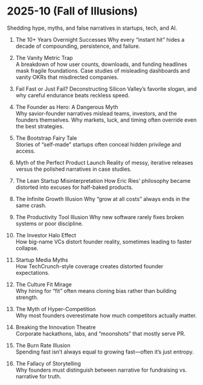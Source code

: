 # 2025-10 (Fall of Illusions)

Shedding hype, myths, and false narratives in startups, tech, and AI.

1. The 10+ Years Overnight Successes
   Why every “instant hit” hides a decade of compounding, persistence, and failure.
2. The Vanity Metric Trap  
   A breakdown of how user counts, downloads, and funding headlines mask fragile foundations. Case studies of misleading dashboards and vanity OKRs that misdirected companies.
3. Fail Fast or Just Fail?
   Deconstructing Silicon Valley’s favorite slogan, and why careful endurance beats reckless speed.
7. The Founder as Hero: A Dangerous Myth  
   Why savior-founder narratives mislead teams, investors, and the founders themselves. Why markets, luck, and timing often override even the best strategies.
9. The Bootstrap Fairy Tale  
   Stories of “self-made” startups often conceal hidden privilege and access.  
10. Myth of the Perfect Product Launch
    Reality of messy, iterative releases versus the polished narratives in case studies.
12. The Lean Startup Misinterpretation
    How Eric Ries’ philosophy became distorted into excuses for half-baked products.
13. The Infinite Growth Illusion
    Why “grow at all costs” always ends in the same crash.
17. The Productivity Tool Illusion
    Why new software rarely fixes broken systems or poor discipline.  

18. The Investor Halo Effect  
    How big-name VCs distort founder reality, sometimes leading to faster collapse.  
19. Startup Media Myths  
    How TechCrunch-style coverage creates distorted founder expectations.  
21. The Culture Fit Mirage  
    Why hiring for “fit” often means cloning bias rather than building strength.
22. The Myth of Hyper-Competition  
    Why most founders overestimate how much competitors actually matter.  
23. Breaking the Innovation Theatre  
    Corporate hackathons, labs, and “moonshots” that mostly serve PR.  
24. The Burn Rate Illusion  
    Spending fast isn’t always equal to growing fast—often it’s just entropy.  
25. The Fallacy of Storytelling  
    Why founders must distinguish between narrative for fundraising vs. narrative for truth.